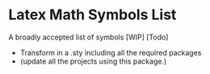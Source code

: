 Latex Math Symbols List
=============

A broadly accepted list of symbols
[WIP]
[Todo]
* Transform in a .sty including all the required packages
* (update all the projects using this package.)
